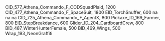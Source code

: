 CID_577_Athena_Commando_F_CODSquadPlaid, 1200
CID_477_Athena_Commando_F_SpaceSuit, 1800
EID_TorchSnuffer, 600
na
na
na
CID_725_Athena_Commando_F_AgentX, 800
Pickaxe_ID_169_Farmer, 800
EID_StepBreakdance, 600
Glider_ID_204_CardboardCrew, 800
BID_487_WinterHunterFemale, 500
BID_469_Wings, 500
Wrap_193_NeonGraffiti
